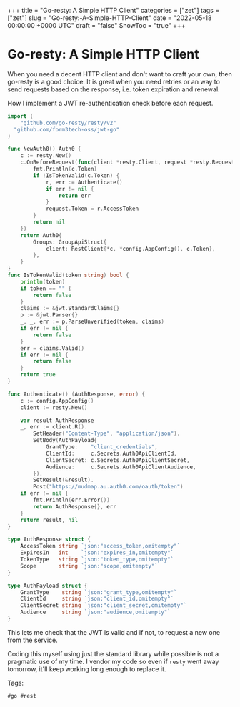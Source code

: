 +++
title = "Go-resty: A Simple HTTP Client"
categories = ["zet"]
tags = ["zet"]
slug = "Go-resty:-A-Simple-HTTP-Client"
date = "2022-05-18 00:00:00 +0000 UTC"
draft = "false"
ShowToc = "true"
+++

# Go-resty: A Simple HTTP Client

When you need a decent HTTP client and don't want to craft your own, then
go-resty is a good choice. It is great when you need retries or an way
to send requests based on the response, i.e. token expiration and renewal.


How I implement a JWT re-authentication check before each request.

```go
import (
	"github.com/go-resty/resty/v2"
  "github.com/form3tech-oss/jwt-go"
)

func NewAuth0() Auth0 {
	c := resty.New()
	c.OnBeforeRequest(func(client *resty.Client, request *resty.Request) error {
		fmt.Println(c.Token)
		if !IsTokenValid(c.Token) {
			r, err := Authenticate()
			if err != nil {
				return err
			}
			request.Token = r.AccessToken
		}
		return nil
	})
	return Auth0{
		Groups: GroupApiStruct{
			client: RestClient{*c, *config.AppConfig(), c.Token},
		},
	}
}
func IsTokenValid(token string) bool {
	println(token)
	if token == "" {
		return false
	}
	claims := &jwt.StandardClaims{}
	p := &jwt.Parser{}
	_, _, err := p.ParseUnverified(token, claims)
	if err != nil {
		return false
	}
	err = claims.Valid()
	if err != nil {
		return false
	}
	return true
}

func Authenticate() (AuthResponse, error) {
	c := config.AppConfig()
	client := resty.New()

	var result AuthResponse
	_, err := client.R().
		SetHeader("Content-Type", "application/json").
		SetBody(AuthPayload{
			GrantType:    "client_credentials",
			ClientId:     c.Secrets.Auth0ApiClientId,
			ClientSecret: c.Secrets.Auth0ApiClientSecret,
			Audience:     c.Secrets.Auth0ApiClientAudience,
		}).
		SetResult(&result).
		Post("https://mudmap.au.auth0.com/oauth/token")
	if err != nil {
		fmt.Println(err.Error())
		return AuthResponse{}, err
	}
	return result, nil
}

type AuthResponse struct {
	AccessToken string `json:"access_token,omitempty"`
	ExpiresIn   int    `json:"expires_in,omitempty"`
	TokenType   string `json:"token_type,omitempty"`
	Scope       string `json:"scope,omitempty"`
}

type AuthPayload struct {
	GrantType    string `json:"grant_type,omitempty"`
	ClientId     string `json:"client_id,omitempty"`
	ClientSecret string `json:"client_secret,omitempty"`
	Audience     string `json:"audience,omitempty"`
}
```

This lets me check that the JWT is valid and if not, to request a new
one from the service. 

Coding this myself using just the standard library while possible is not
a pragmatic use of my time. I vendor my code so even if `resty` went away
tomorrow, it'll keep working long enough to replace it.

Tags:

    #go #rest
